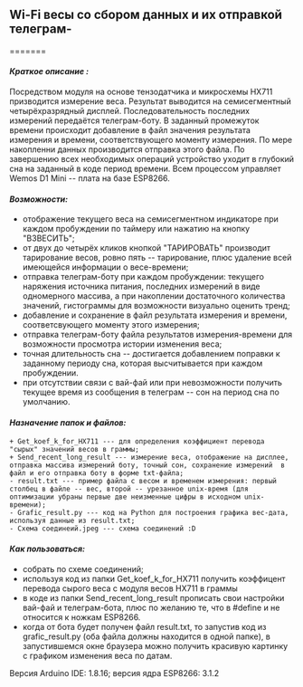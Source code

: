 ## Wi-Fi весы со сбором данных и их отправкой телеграм-
=======
#### ___Краткое описание :___
Посредством модуля на основе тензодатчика и микросхемы HX711 призводится измерение веса. Результат выводится на семисегментный четырёхразрядный дисплей. Последовательность последних измерений передаётся телеграм-боту. В заданный промежуток времени происходит добавление в файл значения результата измерения и времени, соответствующего моменту измерения. По мере накопленни данных производится отправка этого файла. По завершению всех необходимых операций устройство уходит в глубокий сна на заданный в коде период времени. Всем процессом управляет Wemos D1 Mini -- плата на базе ESP8266.

#### ___Возможности:___
+ отображение текущего веса на семисегментном индикаторе при каждом пробуждении по таймеру или нажатию на  кнопку "ВЗВЕСИТЬ";
+ от двух до четырёх кликов кнопкой "ТАРИРОВАТЬ" производит тарирование весов, ровно пять -- тарирование, плюс удаление всей имеющейся информации о весе-времени;
+ отправка телеграм-боту при каждом пробуждении: текущего наряжения источника питания, последних измерений в виде одномерного массива, а при накоплении достаточного количества значений, гистограммы для возможности визуально оценить тренд;
+ добавление и сохранение в файл результата измерения и времени, соответсвующего моменту этого измерения;
+ отправка телеграм-боту файла результатов измерения-времени для возможности просмотра истории изменения веса;
+ точная длительность сна -- достигается добавлением поправки к заданному периоду сна, которая высчитывается при каждом пробуждении.
+ при отсутствии связи с вай-фай или при невозможности получить текущее время из сообщения в телеграм -- сон на период сна по умолчанию.

#### ___Назначение папок и файлов:___
    + Get_koef_k_for_HX711 --- для определения коэффициент перевода "сырых" значений весов в граммы;
    + Send_recent_long_result --- измерение веса, отображение на дисплее, отправка массива измерений боту, точный сон, сохранение измерений  в файл и его отправка боту в форме txt-файла;
    - result.txt --- пример файла с весом и временем измерения: первый столбец в файле -- вес, второй -- урезанное unix-время (для оптимизации убраны первые две неизменные цифры в исходном unix-времени);
    - Grafic_result.py --- код на Python для построения графика вес-дата, используя данные из result.txt;
    - Схема соединеий.jpeg --- схема соединений :D

#### ___Как пользоваться:___
+ собрать по схеме соединений;
+ используя код из папки Get_koef_k_for_HX711 получить коэффицент перевода сырого веса с модуля весов HX711 в граммы
+ в коде из папки Send_recent_long_result прописать свои настройки вай-фай и телеграм-бота, плюс по желанию те, что в #define и не относится к ножкам ESP8266.
+ когда от бота будет получен файл result.txt, то запустив код из grafic_result.py (оба файла должны находится в одной папке), в запустившемся окне браузера можно получить красивую картинку с графиком изменения веса по датам.

Версия Arduino IDE: 1.8.16; версия ядра ESP8266: 3.1.2